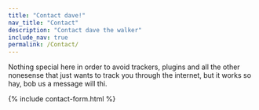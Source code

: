 ```yaml
---
title: "Contact dave!"
nav_title: "Contact"
description: "Contact dave the walker"
include_nav: true
permalink: /Contact/
---
```



Nothing special here in order to avoid trackers, plugins and all the other nonesense
that just wants to track you through the internet,  but it works so hay,  bob us a message will thi.

{% include contact-form.html %}